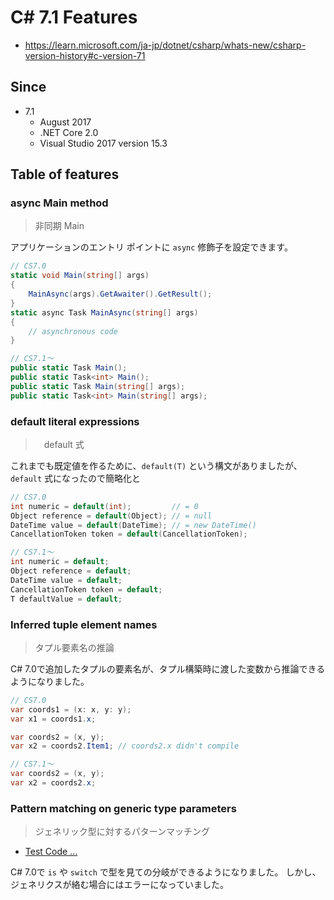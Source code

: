 # C# 7.1 Features

* https://learn.microsoft.com/ja-jp/dotnet/csharp/whats-new/csharp-version-history#c-version-71

## Since

- 7.1
  - August 2017
  - .NET Core 2.0
  - Visual Studio 2017 version 15.3

## Table of features

### async Main method

> 非同期 Main

アプリケーションのエントリ ポイントに `async` 修飾子を設定できます。

```cs
// CS7.0
static void Main(string[] args)
{
    MainAsync(args).GetAwaiter().GetResult();
}
static async Task MainAsync(string[] args)
{
    // asynchronous code
}

// CS7.1～
public static Task Main();
public static Task<int> Main();
public static Task Main(string[] args);
public static Task<int> Main(string[] args);
```


### default literal expressions

>　default 式

これまでも既定値を作るために、`default(T)` という構文がありましたが、`default` 式になったので簡略化と

```cs
// CS7.0
int numeric = default(int);         // = 0
Object reference = default(Object); // = null
DateTime value = default(DateTime); // = new DateTime()
CancellationToken token = default(CancellationToken);

// CS7.1～
int numeric = default;
Object reference = default;
DateTime value = default;
CancellationToken token = default;
T defaultValue = default;
```


### Inferred tuple element names

> タプル要素名の推論

C# 7.0で追加したタプルの要素名が、タプル構築時に渡した変数から推論できるようになりました。

```cs
// CS7.0
var coords1 = (x: x, y: y);
var x1 = coords1.x;

var coords2 = (x, y);
var x2 = coords2.Item1; // coords2.x didn't compile

// CS7.1～
var coords2 = (x, y);
var x2 = coords2.x;
```


### Pattern matching on generic type parameters

> ジェネリック型に対するパターンマッチング

* [Test Code ...](/src/Examples.Features.CS7.Tests/CS7minor1/PatternMatching/UnitTests.cs)

C# 7.0で `is` や `switch` で型を見ての分岐ができるようになりました。
しかし、ジェネリクスが絡む場合にはエラーになっていました。
